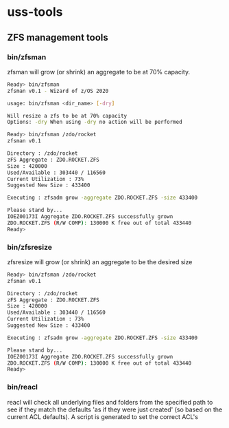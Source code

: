 # uss-tools

## ZFS management tools

### bin/zfsman

zfsman will grow (or shrink) an aggregate to be at 70% capacity.

```bash
Ready> bin/zfsman
zfsman v0.1 - Wizard of z/OS 2020

usage: bin/zfsman <dir_name> [-dry]

Will resize a zfs to be at 70% capacity
Options: -dry When using -dry no action will be performed

Ready> bin/zfsman /zdo/rocket
zfsman v0.1

Directory : /zdo/rocket
zFS Aggregate : ZDO.ROCKET.ZFS
Size : 420000
Used/Available : 303440 / 116560
Current Utilization : 73%
Suggested New Size : 433400

Executing : zfsadm grow -aggregate ZDO.ROCKET.ZFS -size 433400

Please stand by...
IOEZ00173I Aggregate ZDO.ROCKET.ZFS successfully grown
ZDO.ROCKET.ZFS (R/W COMP): 130000 K free out of total 433440
Ready>
```

### bin/zfsresize

zfsresize will grow (or shrink) an aggregate to be the desired size

```bash
Ready> bin/zfsman /zdo/rocket
zfsman v0.1

Directory : /zdo/rocket
zFS Aggregate : ZDO.ROCKET.ZFS
Size : 420000
Used/Available : 303440 / 116560
Current Utilization : 73%
Suggested New Size : 433400

Executing : zfsadm grow -aggregate ZDO.ROCKET.ZFS -size 433400

Please stand by...
IOEZ00173I Aggregate ZDO.ROCKET.ZFS successfully grown
ZDO.ROCKET.ZFS (R/W COMP): 130000 K free out of total 433440
Ready>
```

### bin/reacl

reacl will check all underlying files and folders from the specified path to see if they match the defaults 'as if they were just created' (so based on the current ACL defaults). A script is generated to set the correct ACL's
